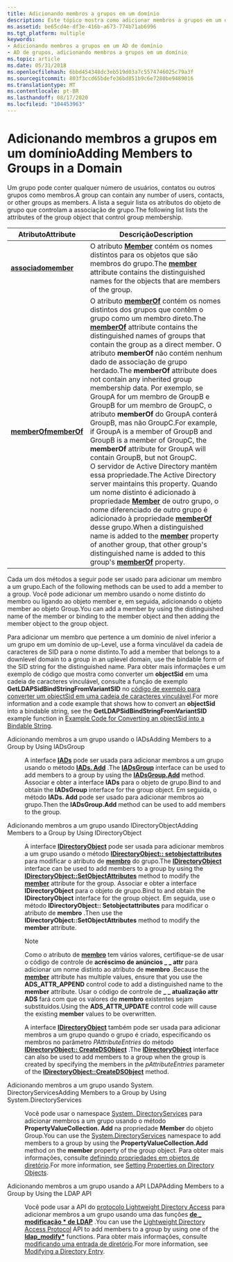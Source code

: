 ```yaml
---
title: Adicionando membros a grupos em um domínio
description: Este tópico mostra como adicionar membros a grupos em um domínio.
ms.assetid: be65cd4e-df3e-416b-a673-774b71ab6996
ms.tgt_platform: multiple
keywords:
- Adicionando membros a grupos em um AD de domínio
- AD de grupos, adicionando membros a grupos em um domínio
ms.topic: article
ms.date: 05/31/2018
ms.openlocfilehash: 6bbd454348dc3eb519d03a7c5574746025c79a3f
ms.sourcegitcommit: 803f3ccd65bdefe36bd851b9c6e7280be9489016
ms.translationtype: MT
ms.contentlocale: pt-BR
ms.lasthandoff: 08/17/2020
ms.locfileid: "104453963"
---
```

# <a name="adding-members-to-groups-in-a-domain"></a><span data-ttu-id="f82df-105">Adicionando membros a grupos em um domínio</span><span class="sxs-lookup"><span data-stu-id="f82df-105">Adding Members to Groups in a Domain</span></span>

<span data-ttu-id="f82df-106">Um grupo pode conter qualquer número de usuários, contatos ou outros grupos como membros.</span><span class="sxs-lookup"><span data-stu-id="f82df-106">A group can contain any number of users, contacts, or other groups as members.</span></span> <span data-ttu-id="f82df-107">A lista a seguir lista os atributos do objeto de grupo que controlam a associação de grupo.</span><span class="sxs-lookup"><span data-stu-id="f82df-107">The following list lists the attributes of the group object that control group membership.</span></span>



| <span data-ttu-id="f82df-108">Atributo</span><span class="sxs-lookup"><span data-stu-id="f82df-108">Attribute</span></span>                                      | <span data-ttu-id="f82df-109">Descrição</span><span class="sxs-lookup"><span data-stu-id="f82df-109">Description</span></span>                                                                                                                                                                                                                                                                                                                                                                                                                                                                                                                                                                                                                                                                     |
|------------------------------------------------|---------------------------------------------------------------------------------------------------------------------------------------------------------------------------------------------------------------------------------------------------------------------------------------------------------------------------------------------------------------------------------------------------------------------------------------------------------------------------------------------------------------------------------------------------------------------------------------------------------------------------------------------------------------------------------|
| [<span data-ttu-id="f82df-110">**associado**</span><span class="sxs-lookup"><span data-stu-id="f82df-110">**member**</span></span>](/windows/desktop/ADSchema/a-member)<br/>     | <span data-ttu-id="f82df-111">O atributo [**Member**](/windows/desktop/ADSchema/a-member) contém os nomes distintos para os objetos que são membros do grupo.</span><span class="sxs-lookup"><span data-stu-id="f82df-111">The [**member**](/windows/desktop/ADSchema/a-member) attribute contains the distinguished names for the objects that are members of the group.</span></span><br/>                                                                                                                                                                                                                                                                                                                                                                                                                                                                                                                                        |
| [<span data-ttu-id="f82df-112">**memberOf**</span><span class="sxs-lookup"><span data-stu-id="f82df-112">**memberOf**</span></span>](/windows/desktop/ADSchema/a-memberof)<br/> | <span data-ttu-id="f82df-113">O atributo [**memberOf**](/windows/desktop/ADSchema/a-memberof) contém os nomes distintos dos grupos que contêm o grupo como um membro direto.</span><span class="sxs-lookup"><span data-stu-id="f82df-113">The [**memberOf**](/windows/desktop/ADSchema/a-memberof) attribute contains the distinguished names of groups that contain the group as a direct member.</span></span> <span data-ttu-id="f82df-114">O atributo **memberOf** não contém nenhum dado de associação de grupo herdado.</span><span class="sxs-lookup"><span data-stu-id="f82df-114">The **memberOf** attribute does not contain any inherited group membership data.</span></span> <span data-ttu-id="f82df-115">Por exemplo, se GroupA for um membro de GroupB e GroupB for um membro de GroupC, o atributo **memberOf** do GroupA conterá GroupB, mas não GroupC.</span><span class="sxs-lookup"><span data-stu-id="f82df-115">For example, if GroupA is a member of GroupB and GroupB is a member of GroupC, the **memberOf** attribute for GroupA will contain GroupB, but not GroupC.</span></span><br/> <span data-ttu-id="f82df-116">O servidor de Active Directory mantém essa propriedade.</span><span class="sxs-lookup"><span data-stu-id="f82df-116">The Active Directory server maintains this property.</span></span> <span data-ttu-id="f82df-117">Quando um nome distinto é adicionado à propriedade [**Member**](/windows/desktop/ADSchema/a-member) de outro grupo, o nome diferenciado de outro grupo é adicionado à propriedade [**memberOf**](/windows/desktop/ADSchema/a-memberof) desse grupo.</span><span class="sxs-lookup"><span data-stu-id="f82df-117">When a distinguished name is added to the [**member**](/windows/desktop/ADSchema/a-member) property of another group, that other group's distinguished name is added to this group's [**memberOf**](/windows/desktop/ADSchema/a-memberof) property.</span></span><br/> |



 

<span data-ttu-id="f82df-118">Cada um dos métodos a seguir pode ser usado para adicionar um membro a um grupo.</span><span class="sxs-lookup"><span data-stu-id="f82df-118">Each of the following methods can be used to add a member to a group.</span></span> <span data-ttu-id="f82df-119">Você pode adicionar um membro usando o nome distinto do membro ou ligando ao objeto member e, em seguida, adicionando o objeto member ao objeto Group.</span><span class="sxs-lookup"><span data-stu-id="f82df-119">You can add a member by using the distinguished name of the member or binding to the member object and then adding the member object to the group object.</span></span>

<span data-ttu-id="f82df-120">Para adicionar um membro que pertence a um domínio de nível inferior a um grupo em um domínio de up-Level, use a forma vinculável da cadeia de caracteres de SID para o nome distinto.</span><span class="sxs-lookup"><span data-stu-id="f82df-120">To add a member that belongs to a downlevel domain to a group in an uplevel domain, use the bindable form of the SID string for the distinguished name.</span></span> <span data-ttu-id="f82df-121">Para obter mais informações e um exemplo de código que mostra como converter um **objectSid** em uma cadeia de caracteres vinculável, consulte a função de exemplo **GetLDAPSidBindStringFromVariantSID** no [código de exemplo para converter um objectSid em uma cadeia de caracteres vinculável](example-code-for-converting-an-objectsid-into-a-bindable-string-.md).</span><span class="sxs-lookup"><span data-stu-id="f82df-121">For more information and a code example that shows how to convert an **objectSid** into a bindable string, see the **GetLDAPSidBindStringFromVariantSID** example function in [Example Code for Converting an objectSid into a Bindable String](example-code-for-converting-an-objectsid-into-a-bindable-string-.md).</span></span>

<dl> <dt>

<span data-ttu-id="f82df-122"><span id="Adding_Members_to_a_Group_by_Using_IADsGroup"></span><span id="adding_members_to_a_group_by_using_iadsgroup"></span><span id="ADDING_MEMBERS_TO_A_GROUP_BY_USING_IADSGROUP"></span>Adicionando membros a um grupo usando o IADs</span><span class="sxs-lookup"><span data-stu-id="f82df-122"><span id="Adding_Members_to_a_Group_by_Using_IADsGroup"></span><span id="adding_members_to_a_group_by_using_iadsgroup"></span><span id="ADDING_MEMBERS_TO_A_GROUP_BY_USING_IADSGROUP"></span>Adding Members to a Group by Using IADsGroup</span></span>
</dt> <dd>

<span data-ttu-id="f82df-123">A interface [**IADs**](/windows/desktop/api/iads/nn-iads-iadsgroup) pode ser usada para adicionar membros a um grupo usando o método [**IADs. Add**](/windows/desktop/api/iads/nf-iads-iadsgroup-add) .</span><span class="sxs-lookup"><span data-stu-id="f82df-123">The [**IADsGroup**](/windows/desktop/api/iads/nn-iads-iadsgroup) interface can be used to add members to a group by using the [**IADsGroup.Add**](/windows/desktop/api/iads/nf-iads-iadsgroup-add) method.</span></span> <span data-ttu-id="f82df-124">Associar e obter a interface **IADs** para o objeto de grupo.</span><span class="sxs-lookup"><span data-stu-id="f82df-124">Bind to and obtain the **IADsGroup** interface for the group object.</span></span> <span data-ttu-id="f82df-125">Em seguida, o método **IADs. Add** pode ser usado para adicionar membros ao grupo.</span><span class="sxs-lookup"><span data-stu-id="f82df-125">Then the **IADsGroup.Add** method can be used to add members to the group.</span></span>

</dd> <dt>

<span data-ttu-id="f82df-126"><span id="Adding_Members_to_a_Group_by_Using_IDirectoryObject"></span><span id="adding_members_to_a_group_by_using_idirectoryobject"></span><span id="ADDING_MEMBERS_TO_A_GROUP_BY_USING_IDIRECTORYOBJECT"></span>Adicionando membros a um grupo usando IDirectoryObject</span><span class="sxs-lookup"><span data-stu-id="f82df-126"><span id="Adding_Members_to_a_Group_by_Using_IDirectoryObject"></span><span id="adding_members_to_a_group_by_using_idirectoryobject"></span><span id="ADDING_MEMBERS_TO_A_GROUP_BY_USING_IDIRECTORYOBJECT"></span>Adding Members to a Group by Using IDirectoryObject</span></span>
</dt> <dd>

<span data-ttu-id="f82df-127">A interface [**IDirectoryObject**](/windows/desktop/api/iads/nn-iads-idirectoryobject) pode ser usada para adicionar membros a um grupo usando o método [**IDirectoryObject:: setobjectattributes**](/windows/desktop/api/iads/nf-iads-idirectoryobject-setobjectattributes) para modificar o atributo de [**membro**](/windows/desktop/ADSchema/a-member) do grupo.</span><span class="sxs-lookup"><span data-stu-id="f82df-127">The [**IDirectoryObject**](/windows/desktop/api/iads/nn-iads-idirectoryobject) interface can be used to add members to a group by using the [**IDirectoryObject::SetObjectAttributes**](/windows/desktop/api/iads/nf-iads-idirectoryobject-setobjectattributes) method to modify the [**member**](/windows/desktop/ADSchema/a-member) attribute for the group.</span></span> <span data-ttu-id="f82df-128">Associar e obter a interface **IDirectoryObject** para o objeto de grupo.</span><span class="sxs-lookup"><span data-stu-id="f82df-128">Bind to and obtain the **IDirectoryObject** interface for the group object.</span></span> <span data-ttu-id="f82df-129">Em seguida, use o método **IDirectoryObject:: Setobjectattributes** para modificar o atributo de **membro** .</span><span class="sxs-lookup"><span data-stu-id="f82df-129">Then use the **IDirectoryObject::SetObjectAttributes** method to modify the **member** attribute.</span></span>

> [!Note]  
> <span data-ttu-id="f82df-130">Como o atributo de [**membro**](/windows/desktop/ADSchema/a-member) tem vários valores, certifique-se de usar o código de controle de **acréscimo de anúncios \_ \_ attr** para adicionar um nome distinto ao atributo de **membro** .</span><span class="sxs-lookup"><span data-stu-id="f82df-130">Because the [**member**](/windows/desktop/ADSchema/a-member) attribute has multiple values, ensure that you use the **ADS\_ATTR\_APPEND** control code to add a distinguished name to the **member** attribute.</span></span> <span data-ttu-id="f82df-131">Usar o código de controle de **\_ \_ atualização attr ADS** fará com que os valores de **membro** existentes sejam substituídos.</span><span class="sxs-lookup"><span data-stu-id="f82df-131">Using the **ADS\_ATTR\_UPDATE** control code will cause the existing **member** values to be overwritten.</span></span>

 

<span data-ttu-id="f82df-132">A interface [**IDirectoryObject**](/windows/desktop/api/iads/nn-iads-idirectoryobject) também pode ser usada para adicionar membros a um grupo quando o grupo é criado, especificando os membros no parâmetro *PAttributeEntries* do método [**IDirectoryObject:: CreateDSObject**](/windows/desktop/api/iads/nf-iads-idirectoryobject-createdsobject) .</span><span class="sxs-lookup"><span data-stu-id="f82df-132">The [**IDirectoryObject**](/windows/desktop/api/iads/nn-iads-idirectoryobject) interface can also be used to add members to a group when the group is created by specifying the members in the *pAttributeEntries* parameter of the [**IDirectoryObject::CreateDSObject**](/windows/desktop/api/iads/nf-iads-idirectoryobject-createdsobject) method.</span></span>

</dd> <dt>

<span data-ttu-id="f82df-133"><span id="Adding_Members_to_a_Group_by_Using_System.DirectoryServices"></span><span id="adding_members_to_a_group_by_using_system.directoryservices"></span><span id="ADDING_MEMBERS_TO_A_GROUP_BY_USING_SYSTEM.DIRECTORYSERVICES"></span>Adicionando membros a um grupo usando System. DirectoryServices</span><span class="sxs-lookup"><span data-stu-id="f82df-133"><span id="Adding_Members_to_a_Group_by_Using_System.DirectoryServices"></span><span id="adding_members_to_a_group_by_using_system.directoryservices"></span><span id="ADDING_MEMBERS_TO_A_GROUP_BY_USING_SYSTEM.DIRECTORYSERVICES"></span>Adding Members to a Group by Using System.DirectoryServices</span></span>
</dt> <dd>

<span data-ttu-id="f82df-134">Você pode usar o namespace [System. DirectoryServices](/dotnet/api/system.directoryservices) para adicionar membros a um grupo usando o método **PropertyValueCollection. Add** na propriedade **Member** do objeto Group.</span><span class="sxs-lookup"><span data-stu-id="f82df-134">You can use the [System.DirectoryServices](/dotnet/api/system.directoryservices) namespace to add members to a group by using the **PropertyValueCollection.Add** method on the **member** property of the group object.</span></span> <span data-ttu-id="f82df-135">Para obter mais informações, consulte [definindo propriedades em objetos de diretório](/previous-versions/ms180860(v=vs.90)).</span><span class="sxs-lookup"><span data-stu-id="f82df-135">For more information, see [Setting Properties on Directory Objects](/previous-versions/ms180860(v=vs.90)).</span></span>

</dd> <dt>

<span data-ttu-id="f82df-136"><span id="Adding_Members_to_a_Group_by_Using_the_LDAP_API"></span><span id="adding_members_to_a_group_by_using_the_ldap_api"></span><span id="ADDING_MEMBERS_TO_A_GROUP_BY_USING_THE_LDAP_API"></span>Adicionando membros a um grupo usando a API LDAP</span><span class="sxs-lookup"><span data-stu-id="f82df-136"><span id="Adding_Members_to_a_Group_by_Using_the_LDAP_API"></span><span id="adding_members_to_a_group_by_using_the_ldap_api"></span><span id="ADDING_MEMBERS_TO_A_GROUP_BY_USING_THE_LDAP_API"></span>Adding Members to a Group by Using the LDAP API</span></span>
</dt> <dd>

<span data-ttu-id="f82df-137">Você pode usar a API do [protocolo Lightweight Directory Access](/previous-versions/windows/desktop/ldap/lightweight-directory-access-protocol-ldap-api) para adicionar membros a um grupo usando uma das funções [**de \_ modificação \* de LDAP**](/previous-versions/windows/desktop/api/winldap/nf-winldap-ldap_modify_s) .</span><span class="sxs-lookup"><span data-stu-id="f82df-137">You can use the [Lightweight Directory Access Protocol](/previous-versions/windows/desktop/ldap/lightweight-directory-access-protocol-ldap-api) API to add members to a group by using one of the [**ldap\_modify\***](/previous-versions/windows/desktop/api/winldap/nf-winldap-ldap_modify_s) functions.</span></span> <span data-ttu-id="f82df-138">Para obter mais informações, consulte [modificando uma entrada de diretório](/previous-versions/windows/desktop/ldap/modifying-a-directory-entry).</span><span class="sxs-lookup"><span data-stu-id="f82df-138">For more information, see [Modifying a Directory Entry](/previous-versions/windows/desktop/ldap/modifying-a-directory-entry).</span></span>

</dd> </dl>

 

